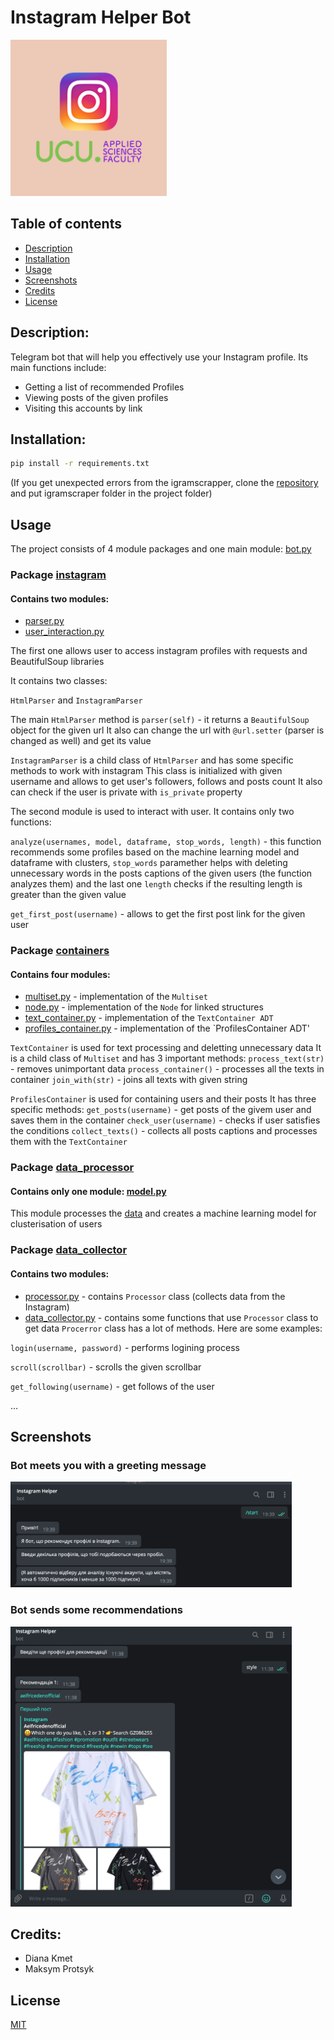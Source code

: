 # Instagram Helper Bot
<img src="images/logo.png" width="250"/>

## Table of contents
* [Description](#description)
* [Installation](#installation)
* [Usage](#usage)
* [Screenshots](#screenshots)
* [Credits](#credits)
* [License](#license)


## Description:
Telegram bot that will help you effectively use your Instagram profile.
Its main functions include:
* Getting a list of recommended Profiles
* Viewing posts of the given profiles
* Visiting this accounts by link

## Installation:
```bash
pip install -r requirements.txt
```
(If you get unexpected errors from the igramscrapper,
 clone the [repository](https://github.com/realsirjoe/instagram-scraper)
 and put igramscraper folder in the project folder)

 ## Usage
 The project consists of 4 module packages and one main module: [bot.py](bot.py)
 ### Package [instagram](modules/instagram)
 #### Contains two modules:
 * [parser.py](modules/instagram/parser.py)
 * [user_interaction.py](modules/instagram/user_interaction.py)
 
 The first one allows user to access instagram profiles with requests and BeautifulSoup libraries
 
 It contains two classes:
 
 `HtmlParser` and `InstagramParser`
 
  The main `HtmlParser` method is  `parser(self)` - it returns a `BeautifulSoup` object for the given url 
  It also can change the url with `@url.setter` (parser is changed as well) and get its value
  
  `InstagramParser` is a child class of `HtmlParser` and has some specific methods to work with instagram
  This class is initialized with given username and allows to get user's followers, follows and posts count
  It also can check if the user is private with `is_private` property
  
  The second module is used to interact with user. It contains only two functions:
  
  `analyze(usernames, model, dataframe, stop_words, length)` - this function recommends some profiles based on the machine learning model and dataframe with clusters, `stop_words` paramether helps with deleting unnecessary words in the posts captions of the given users (the function analyzes them) and the last one `length` checks if the resulting length is greater than the given value
  
  `get_first_post(username)` - allows to get the first post link for the given user
  
  ### Package [containers](modules/containers)
  #### Contains four modules:
  * [multiset.py](modules/containers/multiset.py) - implementation of the `Multiset`
  * [node.py](modules/containers/node.py) - implementation of the `Node` for linked structures
  * [text_container.py](modules/containers/text_container.py) - implementation of the `TextContainer ADT`
  * [profiles_container.py](modules/containers/profiles_container.py) - implementation of the `ProfilesContainer ADT'
  
  `TextContainer` is used for text processing and deletting unnecessary data
  It is a child class of `Multiset` and has 3 important methods: 
  `process_text(str)` - removes unimportant data
  `process_container()` - processes all the texts in container
  `join_with(str)` - joins all texts with given string
  
  `ProfilesContainer` is used for containing users and their posts
  It has three specific methods:
  `get_posts(username)` - get posts of the givem user and saves them in the container
  `check_user(username)` - checks if user satisfies the conditions
  `collect_texts()` - collects all posts captions and processes them with the `TextContainer`
  
  ### Package [data_processor](modules/data_processor)
  #### Contains only one module: [model.py](modules/data_processor/model.py)
  This module processes the [data](data) and creates a machine learning model for clusterisation of users
  
  ### Package [data_collector](modules/data_collector)
  #### Contains two modules:
  * [processor.py](modules/data_collector/processor.py) - contains `Processor` class (collects data from the Instagram)
  * [data_collector.py](modules/data_collector/data_collector.py) - contains some functions that use `Processor` class to get data
  `Procerror` class has a lot of methods. Here are some examples:
  
  `login(username, password)` - performs logining process
  
  `scroll(scrollbar)` - scrolls the given scrollbar
  
  `get_following(username)` - get follows of the user
  
  ...
  
 
 ## Screenshots
 
### Bot meets you with a greeting message

<img src="images/Screenshot1.png" width="450"/>

### Bot sends some recommendations

<img src="images/Screenshot2.png" width="450"/>



## Credits:
* Diana Kmet
* Maksym Protsyk

## License
[MIT](https://choosealicense.com/licenses/mit/)
